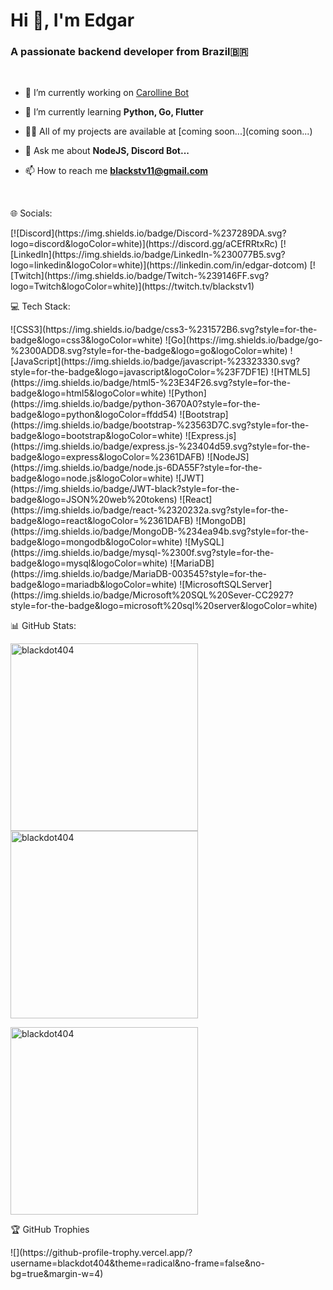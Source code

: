 <h1 align="left">Hi 👋, I'm Edgar</h1>
<h3 align="left">A passionate backend developer from Brazil🇧🇷</h3><br>

- 🔭 I’m currently working on [Carolline Bot](https://github.com/blackdot404/carollinebot)

- 🌱 I’m currently learning **Python, Go, Flutter**

- 👨‍💻 All of my projects are available at [coming soon...](coming soon...)

- 💬 Ask me about **NodeJS, Discord Bot...**

- 📫 How to reach me **blackstv11@gmail.com**
<br>
<p>🌐 Socials:</p>
[![Discord](https://img.shields.io/badge/Discord-%237289DA.svg?logo=discord&logoColor=white)](https://discord.gg/aCEfRRtxRc) 
[![LinkedIn](https://img.shields.io/badge/LinkedIn-%230077B5.svg?logo=linkedin&logoColor=white)](https://linkedin.com/in/edgar-dotcom) 
[![Twitch](https://img.shields.io/badge/Twitch-%239146FF.svg?logo=Twitch&logoColor=white)](https://twitch.tv/blackstv1) 

<p>💻 Tech Stack:</p>
![CSS3](https://img.shields.io/badge/css3-%231572B6.svg?style=for-the-badge&logo=css3&logoColor=white) ![Go](https://img.shields.io/badge/go-%2300ADD8.svg?style=for-the-badge&logo=go&logoColor=white) ![JavaScript](https://img.shields.io/badge/javascript-%23323330.svg?style=for-the-badge&logo=javascript&logoColor=%23F7DF1E) ![HTML5](https://img.shields.io/badge/html5-%23E34F26.svg?style=for-the-badge&logo=html5&logoColor=white) ![Python](https://img.shields.io/badge/python-3670A0?style=for-the-badge&logo=python&logoColor=ffdd54) ![Bootstrap](https://img.shields.io/badge/bootstrap-%23563D7C.svg?style=for-the-badge&logo=bootstrap&logoColor=white) ![Express.js](https://img.shields.io/badge/express.js-%23404d59.svg?style=for-the-badge&logo=express&logoColor=%2361DAFB) ![NodeJS](https://img.shields.io/badge/node.js-6DA55F?style=for-the-badge&logo=node.js&logoColor=white) ![JWT](https://img.shields.io/badge/JWT-black?style=for-the-badge&logo=JSON%20web%20tokens) ![React](https://img.shields.io/badge/react-%2320232a.svg?style=for-the-badge&logo=react&logoColor=%2361DAFB) ![MongoDB](https://img.shields.io/badge/MongoDB-%234ea94b.svg?style=for-the-badge&logo=mongodb&logoColor=white) ![MySQL](https://img.shields.io/badge/mysql-%2300f.svg?style=for-the-badge&logo=mysql&logoColor=white) ![MariaDB](https://img.shields.io/badge/MariaDB-003545?style=for-the-badge&logo=mariadb&logoColor=white) ![MicrosoftSQLServer](https://img.shields.io/badge/Microsoft%20SQL%20Sever-CC2927?style=for-the-badge&logo=microsoft%20sql%20server&logoColor=white)

<p>📊 GitHub Stats:</p>
<p><img align="left" src="https://github-readme-stats.vercel.app/api/top-langs?username=blackdot404&show_icons=true&theme=dark&locale=en&layout=compact" alt="blackdot404" width="300px"/></p>

<p>&nbsp;<img align="center" src="https://github-readme-stats.vercel.app/api?username=blackdot404&show_icons=true&theme=dark&locale=en" alt="blackdot404" width="300px"/></p>

<p><img align="center" src="https://github-readme-streak-stats.herokuapp.com/?user=blackdot404&theme=dark" alt="blackdot404" width="300px" /></p>

<p>🏆 GitHub Trophies</p>
![](https://github-profile-trophy.vercel.app/?username=blackdot404&theme=radical&no-frame=false&no-bg=true&margin-w=4)

<!-- Proudly created with GPRM ( https://gprm.itsvg.in ) -->
